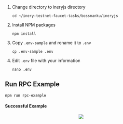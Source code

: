 1. Change directory to ineryjs directory

   ```
   cd ~/inery-testnet-faucet-tasks/bossmanku/ineryjs
   ```

2. Install NPM packages

   ```
   npm install
   ```

3. Copy `.env-sample` and rename it to `.env`

   ```
   cp .env-sample .env
   ```

4. Edit ```.env``` file with your information

   ```
   nano .env
   ```


## Run RPC Example

```
npm run rpc-example
```

#### Successful Example
<p align="center">
  <img src="https://github.com/SaujanaOK/Images/blob/main/berhasil.png">
</p>
